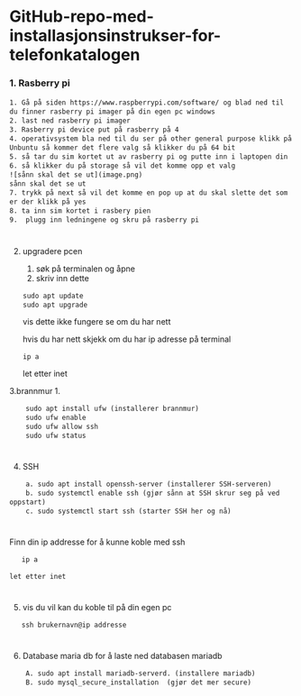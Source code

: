 # GitHub-repo-med-installasjonsinstrukser-for-telefonkatalogen
 
### 1. Rasberry pi
    1. Gå på siden https://www.raspberrypi.com/software/ og blad ned til du finner rasberry pi imager på din egen pc windows 
    2. last ned rasberry pi imager
    3. Rasberry pi device put på rasberry på 4
    4. operativsystem bla ned til du ser på other general purpose klikk på Unbuntu så kommer det flere valg så klikker du på 64 bit
    5. så tar du sim kortet ut av rasberry pi og putte inn i laptopen din
    6. så klikker du på storage så vil det komme opp et valg
    ![sånn skal det se ut](image.png)
    sånn skal det se ut
    7. trykk på next så vil det komme en pop up at du skal slette det som er der klikk på yes
    8. ta inn sim kortet i rasbery pien
    9.  plugg inn ledningene og skru på rasberry pi 
    
#
 2. upgradere pcen
    1. søk på terminalen og åpne
    1. skriv inn dette
    ```shell
    sudo apt update
    sudo apt upgrade
    ```
    vis dette ikke fungere 
    se om du har nett
    
    hvis du har nett skjekk om du har ip adresse på terminal
    ```shell 
    ip a 
    ```
    let etter inet



 3.brannmur
 1.

``` shell
    sudo apt install ufw (installerer brannmur)
    sudo ufw enable 
    sudo ufw allow ssh
    sudo ufw status
```
#
 4. SSH 
``` shell
    a. sudo apt install openssh-server (installerer SSH-serveren)
    b. sudo systemctl enable ssh (gjør sånn at SSH skrur seg på ved oppstart)
    c. sudo systemctl start ssh (starter SSH her og nå)
```
#
Finn din ip addresse for å kunne koble med ssh
 ```shell 
    ip a 
```

    let etter inet
#
5. vis du vil kan du koble til på din egen pc
 ```shell 
    ssh brukernavn@ip addresse
```
#
6. Database maria db
    for å laste ned databasen mariadb

```shell 
    A. sudo apt install mariadb-serverd. (installere mariadb)
    B. sudo mysql_secure_installation  (gjør det mer secure)
```